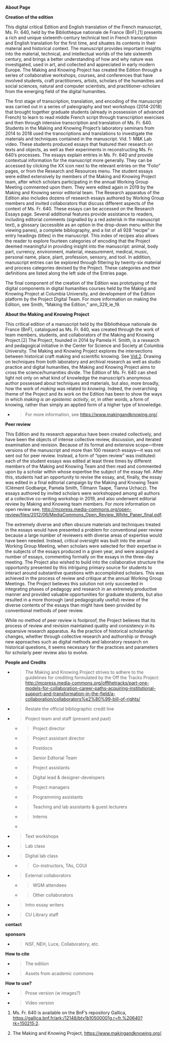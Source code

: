 **About Page**

**Creation of the edition**

This digital critical Edition and English translation of the French
manuscript, Ms. Fr. 640, held by the Bibliothèque nationale de France
(BnF),\[1\] presents a rich and unique sixteenth-century technical text
in French transcription and English translation for the first time, and
situates its contents in their material and historical context. The
manuscript provides important insights into the material, technical, and
intellectual worlds of the late sixteenth century, and brings a better
understanding of how and why nature was investigated, used in art, and
collected and appreciated in early modern Europe. The Making and Knowing
Project has created the Edition through a series of collaborative
workshops, courses, and conferences that have involved students, craft
practitioners, artists, scholars of the humanities and social sciences,
natural and computer scientists, and practitioner-scholars from the
emerging field of the digital humanities.

The first stage of transcription, translation, and encoding of the
manuscript was carried out in a series of paleography and text workshops
(2014-2018) that brought together graduate students (already in
possession of advanced French) to learn to read middle French script
through transcription exercises and then through intensive transcription
and translation of Ms. Fr. 640. Students in the Making and Knowing
Project’s laboratory seminars from 2014 to 2018 used the transcriptions
and translations to investigate the materials and techniques contained
in the manuscript. Vid. 1: M\&K Lab video. These students produced
essays that featured their research on texts and objects, as well as
their experiments in reconstructing Ms. Fr. 640’s processes. The essays
explain entries in Ms. Fr. 640 and provide contextual information for
the manuscript more generally. They can be accessed by clicking the XX
icon next to the relevant entries on the “Folio” pages, or from the
Research and Resources menu. The student essays were edited extensively
by members of the Making and Knowing Project team, after which scholars
participating in the annual Working Group Meeting commented upon them.
They were edited again in 2019 by the Making and Knowing senior
editorial team. The Research apparatus of the Edition also includes
dozens of research essays authored by Working Group members and invited
collaborators that discuss different aspects of the context of Ms. Fr.
640. These essays can be accessed on the Research Essays page. Several
additional features provide assistance to readers, including editorial
comments (signalled by a red asterisk in the manuscript text), a
glossary (accessible as an option in the drop-down menu within the
viewing panes), a complete bibliography, and a list of all 928 “recipe”
or entry headings (titles) in the manuscript. This index of recipes also
allows the reader to explore fourteen categories of encoding that the
Project deemed meaningful in providing insight into the manuscript:
animal, body part, currency, environment, material, measurement,
medical, music, personal name, place, plant, profession, sensory, and
tool. In addition, manuscript entries can be explored through filtering
by twenty-six material and process categories devised by the Project.
These categories and their definitions are listed along the left side of
the Entries page.

The final component of the creation of the Edition was prototyping of
the digital components in digital humanities courses held by the Making
and Knowing Project at Columbia University, and development of the
Edition platform by the Project Digital Team. For more information on
making the Edition, see Smith, “Making the Edition,” ann\_329\_ie\_19.

**About the Making and Knowing Project**

This critical edition of a manuscript held by the Bibliothèque nationale
de France (BnF), catalogued as Ms. Fr. 640, was created through the work
of team members, students, and collaborators of the Making and Knowing
Project.\[2\] The Project, founded in 2014 by Pamela H. Smith, is a
research and pedagogical initiative in the Center for Science and
Society at Columbia University. The Making and Knowing Project explores
the intersections between historical craft making and scientific
knowing. See
[Vid.2](https://drive.google.com/file/d/1eVIGM-dzCAVxZsoHEsCMEzLRrOaBM2y0/view?usp=drivesdk).
Drawing on techniques from both laboratory and archival research as well
as studio practice and digital humanities, the Making and Knowing
Project aims to cross the science/humanities divide. The Edition of Ms.
Fr. 640 can shed light not only on what kind of knowledge the
manuscript’s anonymous author possessed about techniques and
materials, but also, more broadly, how the work of *making* was related
to *knowing*. Indeed, the overarching theme of the Project and its work
on the Edition has been to show the ways in which *making is an
epistemic activity*, or, in other words, a form of knowing, rather than
simply an applied form of a higher type of knowledge.

  - > For more information, see <https://www.makingandknowing.org/>.

**Peer review**

This Edition and its research apparatus have been created collectively,
and have been the objects of intense collective review, discussion, and
iterated examination and revision. Because of its format and extensive
scope—three versions of the manuscript and more than 100 research
essays—it was not sent out for peer review. Instead, a form of “open
review” was instituted: each of the student essays was edited at least
three times by different members of the Making and Knowing Team and then
read and commented upon by a scholar within whose expertise the subject
of the essay fell. After this, students had an opportunity to revise the
essay, and, finally, the essay was edited in a final editorial campaign
by the Making and Knowing Team (Clément Godbarge, Pamela Smith, Tillmann
Taape, Tianna Uchacz). The essays authored by invited scholars were
workshopped among all authors at a collective co-writing workshop in
2019, and also underwent editorial review by Making and Knowing team
members. For more information on open review see,
<http://mcpress.media-commons.org/open-review/files/2012/06/MediaCommons_Open_Review_White_Paper_final.pdf>.

The extremely diverse and often obscure materials and techniques treated
in the essays would have presented a problem for conventional peer
review because a large number of reviewers with diverse areas of
expertise would have been needed. Instead, critical oversight was built
into the annual Working Group Meeting, when scholars were selected for
their expertise in the subjects of the essays produced in a given year,
and were assigned a number of essays, commenting formally on the essays
in the three-day meeting. The Project also wished to build into the
collaborative structure the opportunity presented by this intriguing
primary source for students to interact around substantive questions
with accomplished scholars. This was achieved in the process of review
and critique at the annual Working Group Meetings. The Project believes
this solution not only succeeded in integrating phases of pedagogy and
research in an extremely productive manner and provided valuable
opportunities for graduate students, but also resulted in a more
thorough (and pedagogically useful) review of the diverse contents of
the essays than might have been provided by conventional methods of peer
review.

While no method of peer review is foolproof, the Project believes that
its process of review and revision maintained quality and consistency in
its expansive research apparatus. As the practice of historical
scholarship changes, whether through collective research and authorship
or through new approaches such as digital methods and laboratory
research on historical questions, it seems necessary for the practices
and parameters for scholarly peer review also to evolve.

**People and** **Credits**

  - > The Making and Knowing Project strives to adhere to the guidelines
    > for crediting formulated by the Off the Tracks Project:
    > <http://mcpress.media-commons.org/offthetracks/part-one-models-for-collaboration-career-paths-acquiring-institutional-support-and-transformation-in-the-field/a-collaboration/collaborators%e2%80%99-bill-of-rights/>

  - > Restate the official bibliographic credit line

  - > Project team and staff (present and past)
    
      - > Project director
    
      - > Project assistant director
    
      - > Postdocs
    
      - > Senior Editorial Team
    
      - > Project assistants
    
      - > Digital lead & designer-developers
    
      - > Project managers
    
      - > Programming assistants
    
      - > Teaching and lab assistants & guest lecturers
    
      - > Interns
    
      - 
  - > Text workshops

  - > Lab class

  - > Digital lab class
    
      - > Co-instructors, TAs, CGUI

  - > External collaborators
    
      - > WGM attendees
    
      - > Other collaborators

  - > Intro essay writers

  - > CU Library staff

**contact**

**sponsors**

  - > NSF, NEH, Luce, Collaboratory, etc.

**How to cite**

  - > The edition

  - > Assets from academic commons

**How to use?**

  - > Prose version (w images?)

  - > Video version

<!-- end list -->

1.  Ms. Fr. 640 is available on the BnF’s repository Gallica,
    <https://gallica.bnf.fr/ark:/12148/btv1b10500001g.r=fr.%20640?rk=150215;2>.

2.  The Making and Knowing Project, <https://www.makingandknowing.org/>.
